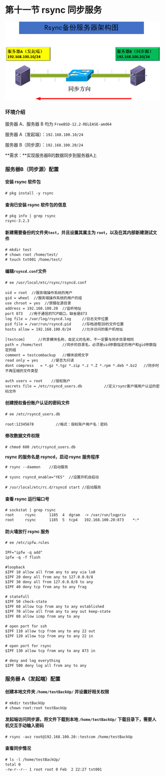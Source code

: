 # 第十一节 rsync 同步服务



![](../.gitbook/assets/image.png)

### 环境介绍

服务器 A、服务器 B 均为 `FreeBSD-12.2-RELEASE-amd64`

服务器 A（发起端）：`192.168.100.10/24`

服务器 B（同步源）：`192.168.100.20/24`

**需求：**实现服务器B的数据同步到服务器A上

### 服务器B（同步源）配置

#### 安装 rsync 软件包

```
# pkg install -y rsync
```

#### 查询已安装 rsync 软件包的信息

```
# pkg info | grep rsync 
rsync-3.2.3            
```

#### 新建需要备份的文件夹`test`，并且设置其属主为 `root`，以及在其内部新建测试文件

```
# mkdir test
# chown root /home/test/
# touch txt001 /home/test/
```

#### 编辑`rsyncd.conf`文件

```
# ee /usr/local/etc/rsync/rsyncd.conf

uid = root  //服务端操作系统的用户
gid = wheel  //服务端操作系统的用户的组
use chroot = yes  //禁锢在源目录
address = 192.168.100.20  //监听地址
port 873   //用于通信的TCP端口，缺省是873
log file = /var/log/rsyncd.log     //日志文件位置
pid file = /var/run/rsyncd.pid     //存档进程ID的文件位置
hosts allow = 192.168.100.0/24     //允许访问的客户机地址

[testcom]      //共享模块名称，自定义的名称，不一定要与同步目录相同
path = /home/test         //同步的目录名，必须是uid参数指定的用户和gid参数指定的组
comment = testcombackup   //模块说明文字     
read only = yes      //是否为只读
dont compress   = *.gz *.tgz *.zip *.z *.Z *.rpm *.deb *.bz2   //同步时不再压缩的文件类型

auth users = root    //授权账户
secrets file = /etc/rsyncd_users.db          //定义rsync客户端用户认证的密码文件
```

#### **创建授权备份账户认证的密码文件**

```
# ee /etc/rsyncd_users.db

root:12345678          //格式：授权账户用户名：密码
```

#### **修改数据文件权限**

```
# chmod 600 /etc/rsyncd_users.db
```

**rsync 的服务名是 rsyncd，启动 rsync 服务程序**

```
# rsync --daemon    //启动服务

# sysnc rsyncd_enable="YES"  //设置开机自启动

# /usr/local/etc/rc.d/rsyncd start //启动服务
```

#### **查看 rsync 运行端口号**

```
# sockstat | grep rsync
root     rsync      1185  4  dgram  -> /var/run/logpriv
root     rsync      1185  5  tcp4   192.168.100.20:873    *:* 
```

#### **防火墙放行 rsync 服务**

```
# ee /etc/ipfw.rules 

IPF="ipfw -q add"
ipfw -q -f flush

#loopback 
$IPF 10 allow all from any to any via lo0
$IPF 20 deny all from any to 127.0.0.0/8
$IPF 30 deny all from 127.0.0.0/8 to any
$IPF 40 deny tcp from any to any frag

# statefull
$IPF 50 check-state
$IPF 60 allow tcp from any to any established
$IPF 70 allow all from any to any out keep-state
$IPF 80 allow icmp from any to any

# open port for ssh
$IPF 110 allow tcp from any to any 22 out
$IPF 120 allow tcp from any to any 22 in

# open port for rsync
$IPF 130 allow tcp from any to any 873 in  

# deny and log everything 
$IPF 500 deny log all from any to any
```

### 服务器 A（发起端）配置

#### **创建本地文件夹 `/home/testBackUp/` 并设置好相关权限**

```
# mkdir testBackUp
# chown root:root testBackUp
```

#### **发起端访问同步源，将文件下载到本地 `/home/testBackUp/` 下载目录下，需要人机交互手动输入密码**

```
# rsync -avz root@192.168.100.20::testcom /home/testBackUp     
```

#### 查看同步情况

```
# ls -l /home/testBackUp/
total 0
-rw-r--r-- 1 root root 0 Feb  2 22:27 txt001
```





